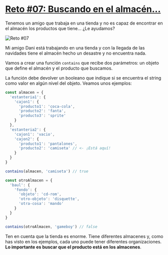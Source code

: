 # [Reto #07: Buscando en el almacén...](https://adventjs.dev/challenges/07)

Tenemos un amigo que trabaja en una tienda y no es capaz de encontrar en el almacén los productos que tiene... ¿Le ayudamos?

![Reto #07](https://2021.adventjs.dev/shop.png)

Mi amigo Dani está trabajando en una tienda y con la llegada de las navidades tiene el almacén hecho un desastre y no encuentra nada.

Vamos a crear una función `contains` que recibe dos parámetros: un objeto que define el almacén y el producto que buscamos.

La función debe devolver un booleano que indique si se encuentra el string como valor en algún nivel del objeto. Veamos unos ejemplos:

```javascript
const almacen = {
  'estanteria1': {
    'cajon1': {
      'producto1': 'coca-cola',
      'producto2': 'fanta',
      'producto3': 'sprite'
    }
  },
  'estanteria2': {
    'cajon1': 'vacio',
    'cajon2': {
      'producto1': 'pantalones',
      'producto2': 'camiseta' // <- ¡Está aquí!
    }
  }
}

contains(almacen, 'camiseta') // true

const otroAlmacen = {
  'baul': {
    'fondo': {
      'objeto': 'cd-rom',
      'otro-objeto': 'disquette',
      'otra-cosa': 'mando'
    }
  }
}

contains(otroAlmacen, 'gameboy') // false
```

Ten en cuenta que la tienda es enorme. Tiene diferentes almacenes y, como has visto en los ejemplos, cada uno puede tener diferentes organizaciones. **Lo importante es buscar que el producto está en los almacenes**.
